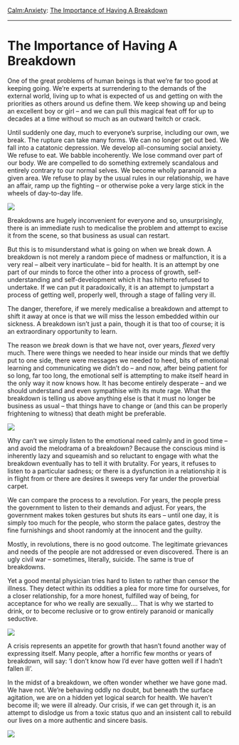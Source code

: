 [Calm:](https://www.theschooloflife.com/thebookoflife/category/calm/)[Anxiety](https://www.theschooloflife.com/thebookoflife/category/calm/anxiety/): [The Importance of Having A Breakdown](https://www.theschooloflife.com/thebookoflife/the-importance-of-having-a-breakdown/)

* * *

# The Importance of Having A Breakdown

One of the great problems of human beings is that we’re far too good at keeping going. We’re experts at surrendering to the demands of the external world, living up to what is expected of us and getting on with the priorities as others around us define them. We keep showing up and being an excellent boy or girl – and we can pull this magical feat off for up to decades at a time without so much as an outward twitch or crack.

Until suddenly one day, much to everyone’s surprise, including our own, we break. The rupture can take many forms. We can no longer get out bed. We fall into a catatonic depression. We develop all-consuming social anxiety. We refuse to eat. We babble incoherently. We lose command over part of our body. We are compelled to do something extremely scandalous and entirely contrary to our normal selves. We become wholly paranoid in a given area. We refuse to play by the usual rules in our relationship, we have an affair, ramp up the fighting – or otherwise poke a very large stick in the wheels of day-to-day life.

![](https://www.theschooloflife.com/thebookoflife/wp-content/uploads/2017/05/Ernst_Ludwig_Kirchner_-_Maskentanz_1928-29-894x1024.jpg)

Breakdowns are hugely inconvenient for everyone and so, unsurprisingly, there is an immediate rush to medicalise the problem and attempt to excise it from the scene, so that business as usual can restart.

But this is to misunderstand what is going on when we break down. A breakdown is not merely a random piece of madness or malfunction, it is a very real – albeit very inarticulate – bid for health. It is an attempt by one part of our minds to force the other into a process of growth, self-understanding and self-development which it has hitherto refused to undertake. If we can put it paradoxically, it is an attempt to jumpstart a process of getting well, properly well, through a stage of falling very ill.

The danger, therefore, if we merely medicalise a breakdown and attempt to shift it away at once is that we will miss the lesson embedded within our sickness. A breakdown isn’t just a pain, though it is that too of course; it is an extraordinary opportunity to learn.

The reason we _break_ down is that we have not, over years, _flexed_ very much. There were things we needed to hear inside our minds that we deftly put to one side, there were messages we needed to heed, bits of emotional learning and communicating we didn’t do – and now, after being patient for so long, far too long, the emotional self is attempting to make itself heard in the only way it now knows how. It has become entirely desperate – and we should understand and even sympathise with its mute rage. What the breakdown is telling us above anything else is that it must no longer be business as usual – that things have to change or (and this can be properly frightening to witness) that death might be preferable.

![](https://www.theschooloflife.com/thebookoflife/wp-content/uploads/2017/12/Ernst_Ludwig_Kirchner_Selbstbildnis_als_Kranker_1918-1-1024x877.jpg)

Why can’t we simply listen to the emotional need calmly and in good time – and avoid the melodrama of a breakdown? Because the conscious mind is inherently lazy and squeamish and so reluctant to engage with what the breakdown eventually has to tell it with brutality. For years, it refuses to listen to a particular sadness; or there is a dysfunction in a relationship it is in flight from or there are desires it sweeps very far under the proverbial carpet.

We can compare the process to a revolution. For years, the people press the government to listen to their demands and adjust. For years, the government makes token gestures but shuts its ears – until one day, it is simply too much for the people, who storm the palace gates, destroy the fine furnishings and shoot randomly at the innocent and the guilty.

Mostly, in revolutions, there is no good outcome. The legitimate grievances and needs of the people are not addressed or even discovered. There is an ugly civil war – sometimes, literally, suicide. The same is true of breakdowns.

Yet a good mental physician tries hard to listen to rather than censor the illness. They detect within its oddities a plea for more time for ourselves, for a closer relationship, for a more honest, fulfilled way of being, for acceptance for who we really are sexually…. That is why we started to drink, or to become reclusive or to grow entirely paranoid or manically seductive.

![](https://www.theschooloflife.com/thebookoflife/wp-content/uploads/2017/12/Ernst_Ludwig_Kirchner_-_Am_Waldrand_-_1935-36-1022x1024.jpg)

A crisis represents an appetite for growth that hasn’t found another way of expressing itself. Many people, after a horrific few months or years of breakdown, will say: ‘I don’t know how I’d ever have gotten well if I hadn’t fallen ill’.

In the midst of a breakdown, we often wonder whether we have gone mad. We have not. We’re behaving oddly no doubt, but beneath the surface agitation, we are on a hidden yet logical search for health. We haven’t become ill; we were ill already. Our crisis, if we can get through it, is an attempt to dislodge us from a toxic status quo and an insistent call to rebuild our lives on a more authentic and sincere basis.

[![](https://img.youtube.com/vi/HC3uUGCJpqs/0.jpg)](https://www.youtube.com/embed/HC3uUGCJpqs '')
